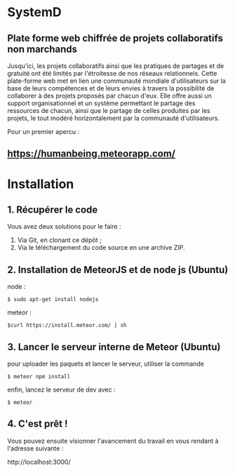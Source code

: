
SystemD
==========


## Plate forme web chiffrée de projets collaboratifs non marchands

Jusqu'ici, les projets collaboratifs ainsi que les pratiques de partages et de gratuité ont été limités par l'étroitesse de nos réseaux relationnels. Cette plate-forme web met en lien une communauté mondiale d'utilisateurs sur la base de leurs compétences et de leurs envies à travers la possibilité de collaborer à des projets proposés par chacun d'eux. Elle offre aussi un support organisationnel et un système permettant le partage des ressources de chacun, ainsi que le partage de celles produites par les projets, le tout modéré horizontalement par la communauté d'utilisateurs.


Pour un premier apercu :
## https://humanbeing.meteorapp.com/


# Installation
## 1. Récupérer le code
Vous avez deux solutions pour le faire :

1. Via Git, en clonant ce dépôt ;
2. Via le téléchargement du code source en une archive ZIP.

## 2. Installation de MeteorJS et de node js (Ubuntu)
node :  

    $ sudo apt-get install nodejs

meteor : 

    $curl https://install.meteor.com/ | sh
 
## 3. Lancer le serveur interne de Meteor (Ubuntu)
pour uploader les paquets et lancer le serveur, utiliser la commande
   
    $ meteor npm install

enfin, lancez le serveur de dev avec :
   
    $ meteor
    
## 4. C'est prêt !

Vous pouvez ensuite visionner l'avancement du travail en vous rendant à l'adresse suivante :
        
 http://localhost:3000/
   
   
